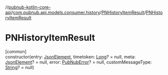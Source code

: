 //[pubnub-kotlin-core-api](../../../index.md)/[com.pubnub.api.models.consumer.history](../index.md)/[PNHistoryItemResult](index.md)/[PNHistoryItemResult](-p-n-history-item-result.md)

# PNHistoryItemResult

[common]\
constructor(entry: [JsonElement](../../com.pubnub.api/-json-element/index.md), timetoken: [Long](https://kotlinlang.org/api/latest/jvm/stdlib/kotlin-stdlib/kotlin/-long/index.html)? = null, meta: [JsonElement](../../com.pubnub.api/-json-element/index.md)? = null, error: [PubNubError](../../com.pubnub.api/-pub-nub-error/index.md)? = null, customMessageType: [String](https://kotlinlang.org/api/latest/jvm/stdlib/kotlin-stdlib/kotlin/-string/index.html)? = null)
